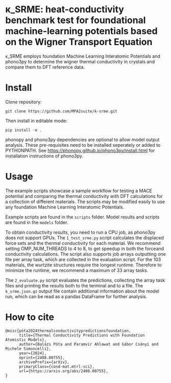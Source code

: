 # κ_SRME: heat-conductivity benchmark test for foundational machine-learning potentials based on the Wigner Transport Equation 

κ_SRME employs foundation Machine Learning Interatomic Potentials and phono3py to determine the wigner thermal conductivity in crystals and compare them to DFT reference data.

# Install 
Clone repository:
```
git clone https://github.com/MPA2suite/k-srme.git
```
Then install in editable mode:
```
pip install -e .
```


phonopy and phono3py dependencies are optional to allow model output analysis.
 These pre-requisites need to be installed seperately or added to PYTHONPATH.
See https://phonopy.github.io/phono3py/install.html for installation instructions of phono3py.



# Usage
The example scripts showcase a sample workflow for testing a MACE potential and comparing the thermal conductivity with DFT calculations for a collection of different materials. The scripts may be modified easily to use any foundation Machine Learning Interatomic Potentials. 

Example scripts are found in the `scripts` folder. Model results and scripts are found in the `models` folder. 

To obtain conductivity results, you need to run a CPU job, as phono3py does not support GPUs. The `1_test_srme.py` script calculates the displaced force sets and the thermal conductivity for each material. We recommend setting OMP_NUM_THREADS to 4 to 8, to get speedup in both the forceand conductivity calculations. The script also supports job arrays outputting one file per array task, which are collected in the evaluation script. For the 103 materials, the wurtzite structures require the longest runtime. Therefore to minimize the runtime, we recommend a maximum of 33 array tasks.

The `2_evaluate.py` script evaluates the predictions, collecting the array task files and printing the results both to the terminal and to a file. The `k_srme.json.gz` output file contain additional information about the model run, which can be read as a pandas DataFrame for further analysis.




# How to cite

```
@misc{póta2024thermalconductivitypredictionsfoundation,
      title={Thermal Conductivity Predictions with Foundation Atomistic Models}, 
      author={Balázs Póta and Paramvir Ahlawat and Gábor Csányi and Michele Simoncelli},
      year={2024},
      eprint={2408.00755},
      archivePrefix={arXiv},
      primaryClass={cond-mat.mtrl-sci},
      url={https://arxiv.org/abs/2408.00755}, 
}
```
